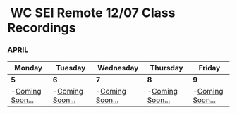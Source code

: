 <h1><img src="https://ga-dash.s3.amazonaws.com/production/assets/logo-9f88ae6c9c3871690e33280fcf557f33.png" alt="" style="max-width:100%;" /> WC SEI Remote 12/07 Class Recordings</h1>

###  APRIL

Monday | Tuesday | Wednesday | Thursday | Friday
--- | --- | --- | --- | ---
**5** | **6** | **7** | **8** | **9**
-[Coming Soon...](#) | -[Coming Soon...](#) | -[Coming Soon...](#) | -[Coming Soon...](#) | -[Coming Soon...](#) |
